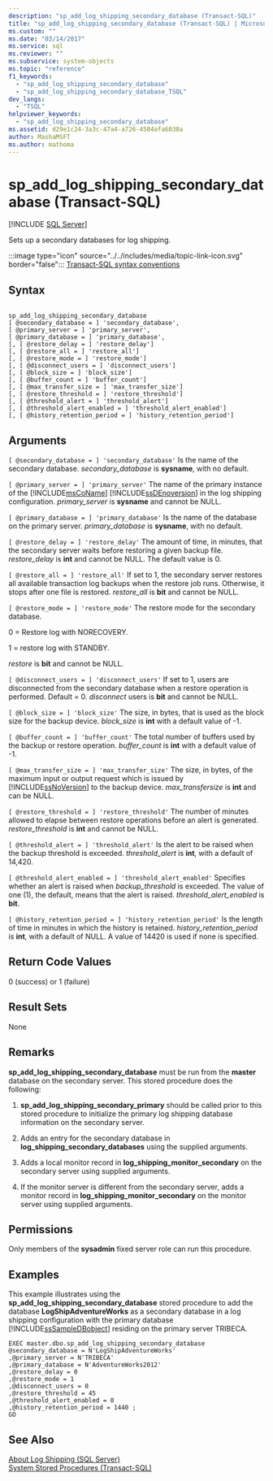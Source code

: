 ```yaml
---
description: "sp_add_log_shipping_secondary_database (Transact-SQL)"
title: "sp_add_log_shipping_secondary_database (Transact-SQL) | Microsoft Docs"
ms.custom: ""
ms.date: "03/14/2017"
ms.service: sql
ms.reviewer: ""
ms.subservice: system-objects
ms.topic: "reference"
f1_keywords: 
  - "sp_add_log_shipping_secondary_database"
  - "sp_add_log_shipping_secondary_database_TSQL"
dev_langs: 
  - "TSQL"
helpviewer_keywords: 
  - "sp_add_log_shipping_secondary_database"
ms.assetid: d29e1c24-3a3c-47a4-a726-4584afa6038a
author: MashaMSFT
ms.author: mathoma
---
```

# sp_add_log_shipping_secondary_database (Transact-SQL)
[!INCLUDE [SQL Server](../../includes/applies-to-version/sqlserver.md)]

  Sets up a secondary databases for log shipping.  
  
 :::image type="icon" source="../../includes/media/topic-link-icon.svg" border="false"::: [Transact-SQL syntax conventions](../../t-sql/language-elements/transact-sql-syntax-conventions-transact-sql.md)  
  
## Syntax  
  
```  
  
sp_add_log_shipping_secondary_database  
[ @secondary_database = ] 'secondary_database',  
[ @primary_server = ] 'primary_server',   
[ @primary_database = ] 'primary_database',  
[, [ @restore_delay = ] 'restore_delay']  
[, [ @restore_all = ] 'restore_all']  
[, [ @restore_mode = ] 'restore_mode']  
[, [ @disconnect_users = ] 'disconnect_users']  
[, [ @block_size = ] 'block_size']  
[, [ @buffer_count = ] 'buffer_count']  
[, [ @max_transfer_size = ] 'max_transfer_size']  
[, [ @restore_threshold = ] 'restore_threshold']   
[, [ @threshold_alert = ] 'threshold_alert']   
[, [ @threshold_alert_enabled = ] 'threshold_alert_enabled']   
[, [ @history_retention_period = ] 'history_retention_period']  
```  
  
## Arguments  
`[ @secondary_database = ] 'secondary_database'`
 Is the name of the secondary database. *secondary_database* is **sysname**, with no default.  
  
`[ @primary_server = ] 'primary_server'`
 The name of the primary instance of the [!INCLUDE[msCoName](../../includes/msconame-md.md)] [!INCLUDE[ssDEnoversion](../../includes/ssdenoversion-md.md)] in the log shipping configuration. *primary_server* is **sysname** and cannot be NULL.  
  
`[ @primary_database = ] 'primary_database'`
 Is the name of the database on the primary server. *primary_database* is **sysname**, with no default.  
  
`[ @restore_delay = ] 'restore_delay'`
 The amount of time, in minutes, that the secondary server waits before restoring a given backup file. *restore_delay* is **int** and cannot be NULL. The default value is 0.  
  
`[ @restore_all = ] 'restore_all'`
 If set to 1, the secondary server restores all available transaction log backups when the restore job runs. Otherwise, it stops after one file is restored. *restore_all* is **bit** and cannot be NULL.  
  
`[ @restore_mode = ] 'restore_mode'`
 The restore mode for the secondary database.  
  
 0 = Restore log with NORECOVERY.  
  
 1 = restore log with STANDBY.  
  
 *restore* is **bit** and cannot be NULL.  
  
`[ @disconnect_users = ] 'disconnect_users'`
 If set to 1, users are disconnected from the secondary database when a restore operation is performed. Default = 0. *disconnect* users is **bit** and cannot be NULL.  
  
`[ @block_size = ] 'block_size'`
 The size, in bytes, that is used as the block size for the backup device. *block_size* is **int** with a default value of -1.  
  
`[ @buffer_count = ] 'buffer_count'`
 The total number of buffers used by the backup or restore operation. *buffer_count* is **int** with a default value of -1.  
  
`[ @max_transfer_size = ] 'max_transfer_size'`
 The size, in bytes, of the maximum input or output request which is issued by [!INCLUDE[ssNoVersion](../../includes/ssnoversion-md.md)] to the backup device. *max_transfersize* is **int** and can be NULL.  
  
`[ @restore_threshold = ] 'restore_threshold'`
 The number of minutes allowed to elapse between restore operations before an alert is generated. *restore_threshold* is **int** and cannot be NULL.  
  
`[ @threshold_alert = ] 'threshold_alert'`
 Is the alert to be raised when the backup threshold is exceeded. *threshold_alert* is **int**, with a default of 14,420.  
  
`[ @threshold_alert_enabled = ] 'threshold_alert_enabled'`
 Specifies whether an alert is raised when *backup_threshold* is exceeded. The value of one (1), the default, means that the alert is raised. *threshold_alert_enabled* is **bit**.  
  
`[ @history_retention_period = ] 'history_retention_period'`
 Is the length of time in minutes in which the history is retained. *history_retention_period* is **int**, with a default of NULL. A value of 14420 is used if none is specified.  
  
## Return Code Values  
 0 (success) or 1 (failure)  
  
## Result Sets  
 None  
  
## Remarks  
 **sp_add_log_shipping_secondary_database** must be run from the **master** database on the secondary server. This stored procedure does the following:  
  
1.  **sp_add_log_shipping_secondary_primary** should be called prior to this stored procedure to initialize the primary log shipping database information on the secondary server.  
  
2.  Adds an entry for the secondary database in **log_shipping_secondary_databases** using the supplied arguments.  
  
3.  Adds a local monitor record in **log_shipping_monitor_secondary** on the secondary server using supplied arguments.  
  
4.  If the monitor server is different from the secondary server, adds a monitor record in **log_shipping_monitor_secondary** on the monitor server using supplied arguments.  
  
## Permissions  
 Only members of the **sysadmin** fixed server role can run this procedure.  
  
## Examples  
 This example illustrates using the **sp_add_log_shipping_secondary_database** stored procedure to add the database **LogShipAdventureWorks** as a secondary database in a log shipping configuration with the primary database [!INCLUDE[ssSampleDBobject](../../includes/sssampledbobject-md.md)] residing on the primary server TRIBECA.  
  
```  
EXEC master.dbo.sp_add_log_shipping_secondary_database   
@secondary_database = N'LogShipAdventureWorks'   
,@primary_server = N'TRIBECA'   
,@primary_database = N'AdventureWorks2012'   
,@restore_delay = 0   
,@restore_mode = 1   
,@disconnect_users = 0   
,@restore_threshold = 45     
,@threshold_alert_enabled = 0   
,@history_retention_period = 1440 ;  
GO  
```  
  
## See Also  
 [About Log Shipping &#40;SQL Server&#41;](../../database-engine/log-shipping/about-log-shipping-sql-server.md)   
 [System Stored Procedures &#40;Transact-SQL&#41;](../../relational-databases/system-stored-procedures/system-stored-procedures-transact-sql.md)  
  
  
